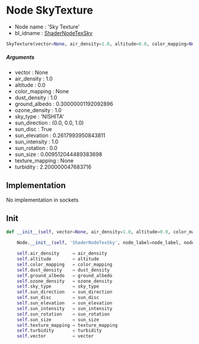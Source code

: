 # Node SkyTexture

- Node name : 'Sky Texture'
- bl_idname : [ShaderNodeTexSky](https://docs.blender.org/api/current/bpy.types.ShaderNodeTexSky.html)


``` python
SkyTexture(vector=None, air_density=1.0, altitude=0.0, color_mapping=None, dust_density=1.0, ground_albedo=0.30000001192092896, ozone_density=1.0, sky_type='NISHITA', sun_direction=(0.0, 0.0, 1.0), sun_disc=True, sun_elevation=0.2617993950843811, sun_intensity=1.0, sun_rotation=0.0, sun_size=0.009512044489383698, texture_mapping=None, turbidity=2.200000047683716, node_label=None, node_color=None)
```
##### Arguments

- vector : None
- air_density : 1.0
- altitude : 0.0
- color_mapping : None
- dust_density : 1.0
- ground_albedo : 0.30000001192092896
- ozone_density : 1.0
- sky_type : 'NISHITA'
- sun_direction : (0.0, 0.0, 1.0)
- sun_disc : True
- sun_elevation : 0.2617993950843811
- sun_intensity : 1.0
- sun_rotation : 0.0
- sun_size : 0.009512044489383698
- texture_mapping : None
- turbidity : 2.200000047683716

## Implementation

No implementation in sockets

## Init

``` python
def __init__(self, vector=None, air_density=1.0, altitude=0.0, color_mapping=None, dust_density=1.0, ground_albedo=0.30000001192092896, ozone_density=1.0, sky_type='NISHITA', sun_direction=(0.0, 0.0, 1.0), sun_disc=True, sun_elevation=0.2617993950843811, sun_intensity=1.0, sun_rotation=0.0, sun_size=0.009512044489383698, texture_mapping=None, turbidity=2.200000047683716, node_label=None, node_color=None):

    Node.__init__(self, 'ShaderNodeTexSky', node_label=node_label, node_color=node_color)

    self.air_density     = air_density
    self.altitude        = altitude
    self.color_mapping   = color_mapping
    self.dust_density    = dust_density
    self.ground_albedo   = ground_albedo
    self.ozone_density   = ozone_density
    self.sky_type        = sky_type
    self.sun_direction   = sun_direction
    self.sun_disc        = sun_disc
    self.sun_elevation   = sun_elevation
    self.sun_intensity   = sun_intensity
    self.sun_rotation    = sun_rotation
    self.sun_size        = sun_size
    self.texture_mapping = texture_mapping
    self.turbidity       = turbidity
    self.vector          = vector
```
